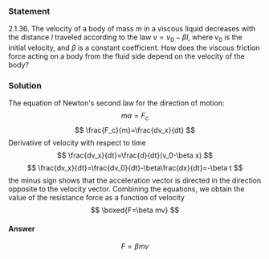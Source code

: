 ###  Statement 

$2.1.36.$ The velocity of a body of mass $m$ in a viscous liquid decreases with the distance $l$ traveled according to the law $v = v_0 - \beta l$, where $v_0$ is the initial velocity, and $\beta$ is a constant coefficient. How does the viscous friction force acting on a body from the fluid side depend on the velocity of the body? 

### Solution

The equation of Newton's second law for the direction of motion: $$ ma = F_с $$ $$ \frac{F_с}{m}=\frac{dv_x}{dt} $$ Derivative of velocity with respect to time $$ \frac{dv_x}{dt}=\frac{d}{dt}(v_0-\beta x) $$ $$ \frac{dv_x}{dt}=\frac{dv_0}{dt}-\beta\frac{dx}{dt}=-\beta t $$ the minus sign shows that the acceleration vector is directed in the direction opposite to the velocity vector. Combining the equations, we obtain the value of the resistance force as a function of velocity $$ \boxed{F=\beta mv} $$ 

#### Answer

$$F = \beta mv$$ 
